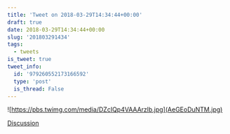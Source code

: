 ```yaml
---
title: 'Tweet on 2018-03-29T14:34:44+00:00'
draft: true
date: 2018-03-29T14:34:44+00:00
slug: '201803291434'
tags:
  - tweets
is_tweet: true
tweet_info:
  id: '979260552173166592'
  type: 'post'
  is_thread: False
---
```






![https://pbs.twimg.com/media/DZcIQp4VAAArzlb.jpg](AeGEoDuNTM.jpg)

[Discussion](https://x.com/sytelus/status/979260552173166592)
